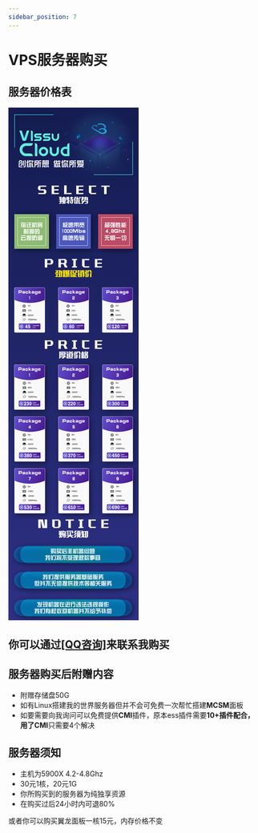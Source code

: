 ```yaml
---
sidebar_position: 7
---
```


# VPS服务器购买

## 服务器价格表
![服务器价格表](./img/vps.png)

## 你可以通过[**[QQ咨询]**](https://wpa.qq.com/msgrd?v=3&uin=1305300729&site)来联系我购买
## 服务器购买后附赠内容
- 附赠存储盘50G
- 如有Linux搭建我的世界服务器但并不会可免费一次帮忙搭建**MCSM**面板
- 如要需要向我询问可以免费提供**CMI**插件，原本ess插件需要**10+**插件配合，用了**CMI**只需要4个解决

## 服务器须知
- 主机为5900X  4.2-4.8Ghz
- 30元1核，20元1G
- 你所购买到的服务器为纯独享资源
- 在购买过后24小时内可退80%

或者你可以购买翼龙面板一核15元，内存价格不变